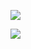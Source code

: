 ![](https://www.nta.go.jp/tmp/7dafed46-e175-464a-8e79-b98b1bd23a8d/images/0aeef0ea3574e822be15bf7b6570e20abdb86a9948a1aa78b38ccbe877717b32.jpg)

![](https://www.nta.go.jp/tmp/7dafed46-e175-464a-8e79-b98b1bd23a8d/images/85727cf36cae54605f9edc2b0e02d335dd2596c01363acb10136b45406e24ae4.jpg)